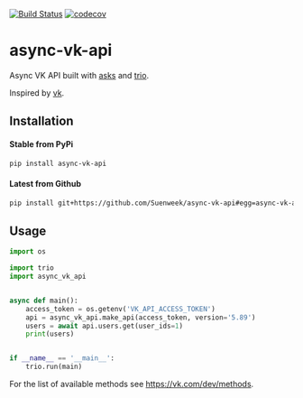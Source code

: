 [![Build Status](https://travis-ci.com/Suenweek/async-vk-api.svg?branch=master)](https://travis-ci.com/Suenweek/async-vk-api)
[![codecov](https://codecov.io/gh/Suenweek/async-vk-api/branch/master/graph/badge.svg)](https://codecov.io/gh/Suenweek/async-vk-api)

# async-vk-api

Async VK API built with [asks](https://github.com/theelous3/asks)
and [trio](https://github.com/python-trio/trio).

Inspired by [vk](https://github.com/voronind/vk).

## Installation

#### Stable from PyPi
```bash
pip install async-vk-api
```

#### Latest from Github
```bash
pip install git+https://github.com/Suenweek/async-vk-api#egg=async-vk-api
```

## Usage

```python
import os

import trio
import async_vk_api


async def main():
    access_token = os.getenv('VK_API_ACCESS_TOKEN')
    api = async_vk_api.make_api(access_token, version='5.89')
    users = await api.users.get(user_ids=1)
    print(users)


if __name__ == '__main__':
    trio.run(main)
```

For the list of available methods see https://vk.com/dev/methods.
